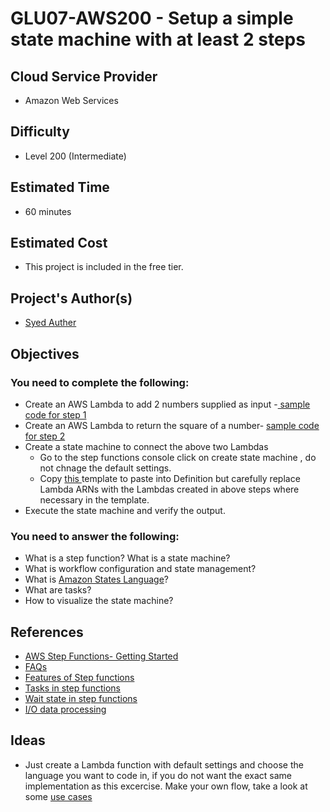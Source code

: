 # GLU07-AWS200 - Setup a simple state machine with at least 2 steps
## Cloud Service Provider
- Amazon Web Services

## Difficulty
- Level 200 (Intermediate)

## Estimated Time
- 60 minutes 

## Estimated Cost
- This project is included in the free tier. 


## Project's Author(s)

- [Syed Auther](https://twitter.com/syedauther)

## Objectives

### You need to complete the following:
* Create an AWS Lambda to add 2 numbers supplied as input -[ sample code for step 1](./GLU07-AWS200-SF-step1.py?raw=true)  
* Create an AWS Lambda to return the square of a number-  [ sample code for step 2](./GLU07-AWS200-SF-step2.py?raw=true)  
* Create a state machine to connect the above two Lambdas
	* Go to the step  functions console click on create state machine , do not chnage the default settings.
	* Copy [ this ](./GLU07-AWS200-SF-step2.py?raw=true) template to paste into Definition but carefully replace Lambda ARNs with the Lambdas created in above steps where necessary in the template. 
* Execute the state machine and verify the output.




### You need to answer the following:
- What is a step function? What is a state machine? 
- What is workflow configuration and  state management?
- What is [Amazon States Language](https://docs.aws.amazon.com/step-functions/latest/dg/concepts-amazon-states-language.html)?
- What are tasks? 
- How to visualize the state machine? 



## References
- [AWS Step Functions- Getting Started](https://aws.amazon.com/step-functions/)
- [FAQs](https://aws.amazon.com/step-functions/faqs/)
- [Features of Step functions](https://aws.amazon.com/step-functions/features/)
- [Tasks in step functions](https://docs.aws.amazon.com/step-functions/latest/dg/amazon-states-language-task-state.html)
- [Wait state in step functions](https://docs.aws.amazon.com/step-functions/latest/dg/amazon-states-language-wait-state.html)
- [I/O data  processing ](https://docs.aws.amazon.com/step-functions/latest/dg/concepts-input-output-filtering.html)

## Ideas
- Just create a Lambda function with default settings and choose the language you want to code in, if you do not want the exact same implementation as this excercise. Make your own flow, take a look at some [use cases](https://aws.amazon.com/step-functions/use-cases/)